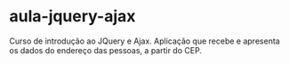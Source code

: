 # aula-jquery-ajax
Curso de introdução ao JQuery e Ajax.
Aplicação que recebe e apresenta os dados do endereço das pessoas, a partir do CEP.
